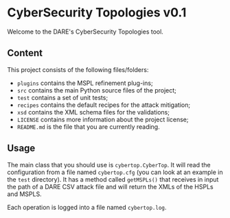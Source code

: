 # CyberSecurity Topologies v0.1 #

Welcome to the DARE's CyberSecurity Topologies tool.

## Content ##

This project consists of the following files/folders:
- `plugins` contains the MSPL refinement plug-ins;
- `src` contains the main Python source files of the project;
- `test` contains a set of unit tests;
- `recipes` contains the default recipes for the attack mitigation;
- `xsd` contains the XML schema files for the validations;
- `LICENSE` contains more information about the project license;
- `README.md` is the file that you are currently reading.

## Usage ##

The main class that you should use is `cybertop.CyberTop`.
It will read the configuration from a file named `cybertop.cfg` (you can look at an example in the `test` directory).
It has a method called `getMSPLs()` that receives in input the path of a DARE CSV attack file and will return the XMLs of the HSPLs and MSPLS.

Each operation is logged into a file named `cybertop.log`.
